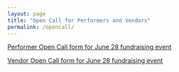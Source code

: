 ```yaml
---
layout: page
title: "Open Call for Performers and Vendors"
permalink: /opencall/
---
```


[Performer Open Call form for June 28 fundraising event](https://forms.gle/wWHypqfnWYkQz6Mc8)

[Vendor Open Call form for June 28 fundraising event](https://forms.gle/4a3htJCxG2TqjR6t8)